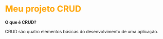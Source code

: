 <h1 style="color: orange;">Meu projeto CRUD</h1>

**O que é CRUD?**

CRUD são quatro elementos básicas do desenvolvimento de uma aplicação. 
